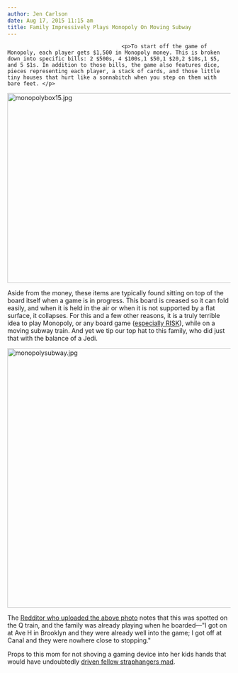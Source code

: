 ```yaml
---
author: Jen Carlson
date: Aug 17, 2015 11:15 am
title: Family Impressively Plays Monopoly On Moving Subway
---
```


	
										<p>To start off the game of Monopoly, each player gets $1,500 in Monopoly money. This is broken down into specific bills: 2 $500s, 4 $100s,1 $50,1 $20,2 $10s,1 $5, and 5 $1s. In addition to those bills, the game also features dice, pieces representing each player, a stack of cards, and those little tiny houses that hurt like a sonnabitch when you step on them with bare feet. </p>

<p><span class="mt-enclosure mt-enclosure-image" style="display: inline;"> <img alt="monopolybox15.jpg" src="https://web.archive.org/web/20151121091925im_/http://gothamist.com/attachments/arts_jen/monopolybox15.jpg" width="640" height="428" class="image-none"> </span></p>

<p>Aside from the money, these items are typically found sitting on top of the board itself when a game is in progress. This board is creased so it can fold easily, and when it is held in the air or when it is not supported by a flat surface, it collapses. For this and a few other reasons, it is a truly terrible idea to play Monopoly, or any board game (<a href="https://web.archive.org/web/20151121091925/https://www.youtube.com/watch?v=fzLtF_PxbYw">especially RISK</a>), while on a moving subway train. And yet we tip our top hat to this family, who did just that with the balance of a Jedi. </p>

<p><span class="mt-enclosure mt-enclosure-image" style="display: inline;"> <img alt="monopolysubway.jpg" src="https://web.archive.org/web/20151121091925im_/http://gothamist.com/attachments/arts_jen/monopolysubway.jpg" width="640" height="585" class="image-none"> </span></p>

<p>The <a href="https://web.archive.org/web/20151121091925/https://www.reddit.com/r/nyc/comments/3h8qvo/three_kids_playing_actual_monopoly_on_the_q_train/">Redditor who uploaded the above photo</a> notes that this was spotted on the Q train, and the family was already playing when he boarded&#x2014;&quot;I got on at Ave H in Brooklyn and they were already well into the game; I got off at Canal and they were nowhere close to stopping.&quot;</p>

<p>Props to this mom for not shoving a gaming device into her kids hands that would have undoubtedly <a href="https://web.archive.org/web/20151121091925/http://gothamist.com/2014/06/17/annoying_subway_noise.php">driven fellow straphangers mad</a>.</p>					
										
									
				